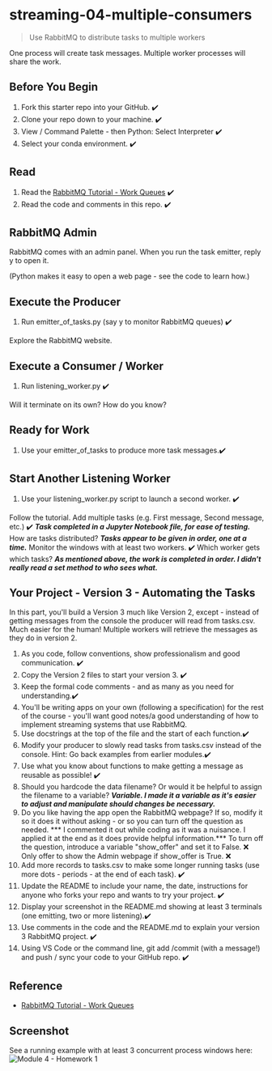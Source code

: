 # streaming-04-multiple-consumers

> Use RabbitMQ to distribute tasks to multiple workers

One process will create task messages. Multiple worker processes will share the work. 


## Before You Begin

1. Fork this starter repo into your GitHub. :heavy_check_mark:
1. Clone your repo down to your machine. :heavy_check_mark:
1. View / Command Palette - then Python: Select Interpreter :heavy_check_mark:
1. Select your conda environment. :heavy_check_mark:

## Read

1. Read the [RabbitMQ Tutorial - Work Queues](https://www.rabbitmq.com/tutorials/tutorial-two-python.html) :heavy_check_mark:
1. Read the code and comments in this repo. :heavy_check_mark:

## RabbitMQ Admin 

RabbitMQ comes with an admin panel. When you run the task emitter, reply y to open it. 

(Python makes it easy to open a web page - see the code to learn how.)

## Execute the Producer

1. Run emitter_of_tasks.py (say y to monitor RabbitMQ queues)  :heavy_check_mark:

Explore the RabbitMQ website.

## Execute a Consumer / Worker

1. Run listening_worker.py :heavy_check_mark:

Will it terminate on its own? How do you know? 

## Ready for Work

1. Use your emitter_of_tasks to produce more task messages.:heavy_check_mark:

## Start Another Listening Worker 

1. Use your listening_worker.py script to launch a second worker. :heavy_check_mark:

Follow the tutorial. 
Add multiple tasks (e.g. First message, Second message, etc.) :heavy_check_mark:
***Task completed in a Jupyter Notebook file, for ease of testing.***
How are tasks distributed?
***Tasks appear to be given in order, one at a time.***
Monitor the windows with at least two workers. :heavy_check_mark:
Which worker gets which tasks?
***As mentioned above, the work is completed in order. I didn't really read a set method to who sees what.***


## Your Project - Version 3 - Automating the Tasks
In this part, you'll build a Version 3 much like Version 2, except - instead of getting messages from the console the producer will read from tasks.csv. Much easier for the human! Multiple workers will retrieve the messages as they do in version 2. 

1. As you code, follow conventions, show professionalism and good communication. :heavy_check_mark:
1. Copy the Version 2 files to start your version 3. :heavy_check_mark:
1. Keep the formal code comments - and as many as you need for understanding.:heavy_check_mark:
1. You'll be writing apps on your own (following a specification) for the rest of the course - you'll want good notes/a good understanding of how to implement streaming systems that use RabbitMQ.
1. Use docstrings at the top of the file and the start of each function.:heavy_check_mark:
1. Modify your producer to slowly read tasks from tasks.csv instead of the console.  Hint: Go back examples from earlier modules.:heavy_check_mark:
1. Use what you know about functions to make getting a message as reusable as possible!  :heavy_check_mark:
1. Should you hardcode the data filename? Or would it be helpful to assign the filename to a variable? ***Variable. I made it a variable as it's easier to adjust and manipulate should changes be necessary.***
1. Do you like having the app open the RabbitMQ webpage? If so, modify it so it does it without asking - or so you can turn off the question as needed. 
        *** I commented it out while coding as it was a nuisance. I applied it at the end as it does provide helpful information.***
        To turn off the question, introduce a variable "show_offer" and set it to False. :x:
        Only offer to show the Admin webpage if show_offer is True. :x:
1. Add more records to tasks.csv to make some longer running tasks (use more dots - periods - at the end of each task).  :heavy_check_mark:
1. Update the README to include your name, the date, instructions for anyone who forks your repo and wants to try your project. :heavy_check_mark:
1. Display your screenshot in the README.md showing at least 3 terminals (one emitting, two or more listening).:heavy_check_mark:
1. Use comments in the code and the README.md to explain your version 3 RabbitMQ project. :heavy_check_mark:
1. Using VS Code or the command line, git add /commit (with a message!) and push / sync your code to your GitHub repo. :heavy_check_mark:


## Reference

- [RabbitMQ Tutorial - Work Queues](https://www.rabbitmq.com/tutorials/tutorial-two-python.html)


## Screenshot

See a running example with at least 3 concurrent process windows here:
![Module 4 - Homework 1](https://user-images.githubusercontent.com/115908053/217397207-5ea8ccc3-d187-46f0-9387-661161595223.jpg)

